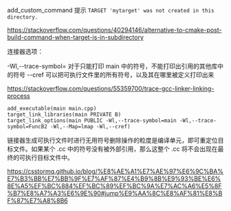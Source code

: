 add_custom_command 提示 `TARGET 'mytarget' was not created in this directory.`

https://stackoverflow.com/questions/40294146/alternative-to-cmake-post-build-command-when-target-is-in-subdirectory


连接器选项：

-Wl,--trace-symbol=<SYM> 对于只能打印 main 中的符号，不能打印出引用的其他库中的符号
--cref 可以把可执行文件里的所有符号，以及其在哪里被定义打印出来

https://stackoverflow.com/questions/55359700/trace-gcc-linker-linking-process

```
add_executable(main main.cpp)
target_link_libraries(main PRIVATE B)
target_link_options(main PUBLIC -Wl,--trace-symbol=main -Wl,--trace-symbol=FuncB2 -Wl,--Map=lmap -Wl,--cref)
```
链接器生成可执行文件时进行无用符号删除操作的粒度是编译单元，即可重定位目标文件。如果某个 .cc 中的符号没有被外部引用，那么这整个 .cc 将不会出现在最终的可执行目标文件中。

https://csstormq.github.io/blog/%E8%AE%A1%E7%AE%97%E6%9C%BA%E7%B3%BB%E7%BB%9F%E7%AF%87%E4%B9%8B%E9%93%BE%E6%8E%A5%EF%BC%884%EF%BC%89%EF%BC%9A%E7%AC%A6%E5%8F%B7%E8%A7%A3%E6%9E%90#jump%E9%AA%8C%E8%AF%81%E8%BF%87%E7%A8%8B6